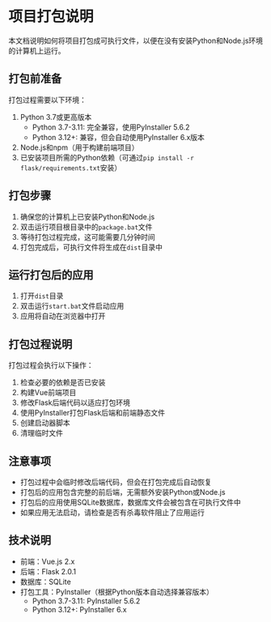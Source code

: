# 项目打包说明

本文档说明如何将项目打包成可执行文件，以便在没有安装Python和Node.js环境的计算机上运行。

## 打包前准备

打包过程需要以下环境：

1. Python 3.7或更高版本
   - Python 3.7-3.11: 完全兼容，使用PyInstaller 5.6.2
   - Python 3.12+: 兼容，但会自动使用PyInstaller 6.x版本
2. Node.js和npm（用于构建前端项目）
3. 已安装项目所需的Python依赖（可通过`pip install -r flask/requirements.txt`安装）

## 打包步骤

1. 确保您的计算机上已安装Python和Node.js
2. 双击运行项目根目录中的`package.bat`文件
3. 等待打包过程完成，这可能需要几分钟时间
4. 打包完成后，可执行文件将生成在`dist`目录中

## 运行打包后的应用

1. 打开`dist`目录
2. 双击运行`start.bat`文件启动应用
3. 应用将自动在浏览器中打开

## 打包过程说明

打包过程会执行以下操作：

1. 检查必要的依赖是否已安装
2. 构建Vue前端项目
3. 修改Flask后端代码以适应打包环境
4. 使用PyInstaller打包Flask后端和前端静态文件
5. 创建启动器脚本
6. 清理临时文件

## 注意事项

- 打包过程中会临时修改后端代码，但会在打包完成后自动恢复
- 打包后的应用包含完整的前后端，无需额外安装Python或Node.js
- 打包后的应用使用SQLite数据库，数据库文件会被包含在可执行文件中
- 如果应用无法启动，请检查是否有杀毒软件阻止了应用运行

## 技术说明

- 前端：Vue.js 2.x
- 后端：Flask 2.0.1
- 数据库：SQLite
- 打包工具：PyInstaller（根据Python版本自动选择兼容版本）
  - Python 3.7-3.11: PyInstaller 5.6.2
  - Python 3.12+: PyInstaller 6.x